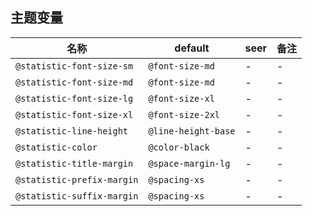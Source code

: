 ## 主题变量

| 名称 | default | seer | 备注 |
| --- | --- | --- | --- |
| `@statistic-font-size-sm` | `@font-size-md` | - | - |
| `@statistic-font-size-md` | `@font-size-md` | - | - |
| `@statistic-font-size-lg` | `@font-size-xl` | - | - |
| `@statistic-font-size-xl` | `@font-size-2xl` | - | - |
| `@statistic-line-height` | `@line-height-base` | - | - |
| `@statistic-color` | `@color-black` | - | - |
| `@statistic-title-margin` | `@space-margin-lg` | - | - |
| `@statistic-prefix-margin` | `@spacing-xs` | - | - |
| `@statistic-suffix-margin` | `@spacing-xs` | - | - |
